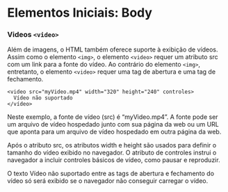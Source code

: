 # Elementos Iniciais: Body

### Videos `<video>`

Além de imagens, o HTML também oferece suporte à exibição de vídeos. Assim como o elemento `<img>`, o elemento `<video>` requer um atributo src com um link para a fonte do vídeo. Ao contrário do elemento `<img>`, entretanto, o elemento `<video>` requer uma tag de abertura e uma tag de fechamento.

```
<video src="myVideo.mp4" width="320" height="240" controles>
  Vídeo não suportado
</vídeo>
```

Neste exemplo, a fonte de vídeo (src) é “myVideo.mp4”. A fonte pode ser um arquivo de vídeo hospedado junto com sua página da web ou um URL que aponta para um arquivo de vídeo hospedado em outra página da web.

Após o atributo src, os atributos width e height são usados ​​para definir o tamanho do vídeo exibido no navegador. O atributo de controles instrui o navegador a incluir controles básicos de vídeo, como pausar e reproduzir.

O texto Vídeo não suportado entre as tags de abertura e fechamento do vídeo só será exibido se o navegador não conseguir carregar o vídeo.
